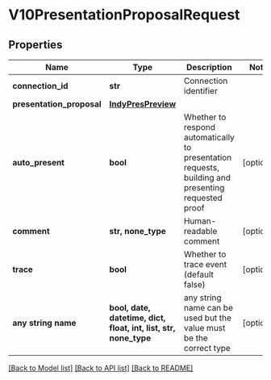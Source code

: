 # V10PresentationProposalRequest


## Properties
Name | Type | Description | Notes
------------ | ------------- | ------------- | -------------
**connection_id** | **str** | Connection identifier | 
**presentation_proposal** | [**IndyPresPreview**](IndyPresPreview.md) |  | 
**auto_present** | **bool** | Whether to respond automatically to presentation requests, building and presenting requested proof | [optional] 
**comment** | **str, none_type** | Human-readable comment | [optional] 
**trace** | **bool** | Whether to trace event (default false) | [optional] 
**any string name** | **bool, date, datetime, dict, float, int, list, str, none_type** | any string name can be used but the value must be the correct type | [optional]

[[Back to Model list]](../README.md#documentation-for-models) [[Back to API list]](../README.md#documentation-for-api-endpoints) [[Back to README]](../README.md)


